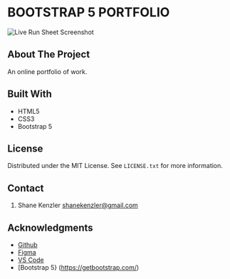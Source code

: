 # BOOTSTRAP 5 PORTFOLIO

![Live Run Sheet Screenshot](imagesPortfolio_Screenshot.jpg)

## About The Project

An online portfolio of work.

## Built With

* HTML5
* CSS3
* Bootstrap 5

## License

Distributed under the MIT License. See `LICENSE.txt` for more information.


## Contact
1. Shane Kenzler <shanekenzler@gmail.com>

## Acknowledgments

* [Github](https://github.com)
* [Figma](https://www.figma.com)
* [VS Code](https://code.visualstudio.com)
* [Bootstrap 5} (https://getbootstrap.com/)
